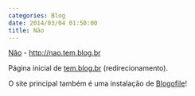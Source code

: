 ```yaml
---
categories: Blog
date: 2014/03/04 01:50:00
title: Não
---
```

[Não](http://nao.tem.blog.br) - <http://nao.tem.blog.br>

Página inicial de [tem.blog.br](http://tem.blog.br) (redirecionamento).

O site principal também é uma instalação de [Blogofile](http://www.blogofile.com)!
